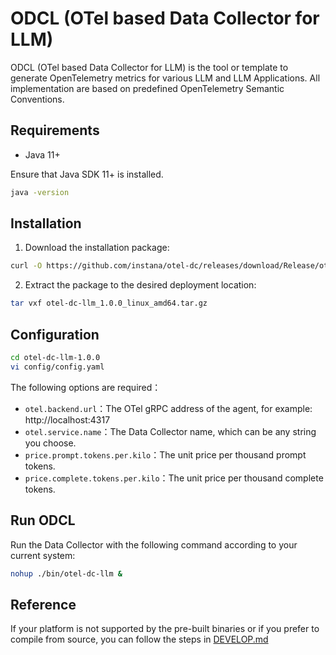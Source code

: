 # ODCL (OTel based Data Collector for LLM)

ODCL (OTel based Data Collector for LLM) is the tool or template to generate OpenTelemetry metrics for various LLM and LLM Applications. All implementation are based on predefined OpenTelemetry Semantic Conventions.

## Requirements

- Java 11+

Ensure that Java SDK 11+ is installed.
```bash
java -version
```

## Installation

1) Download the installation package:
```bash
curl -O https://github.com/instana/otel-dc/releases/download/Release/otel-dc-llm_1.0.0_linux_amd64.tar.gz
```
2) Extract the package to the desired deployment location:
```bash
tar vxf otel-dc-llm_1.0.0_linux_amd64.tar.gz
```

## Configuration
```bash
cd otel-dc-llm-1.0.0
vi config/config.yaml
```
The following options are required：
- `otel.backend.url`：The OTel gRPC address of the agent, for example: http://localhost:4317
- `otel.service.name`：The Data Collector name, which can be any string you choose.
- `price.prompt.tokens.per.kilo`：The unit price per thousand prompt tokens.
- `price.complete.tokens.per.kilo`：The unit price per thousand complete tokens.


## Run ODCL
Run the Data Collector with the following command according to your current system:
```bash
nohup ./bin/otel-dc-llm &
```

## Reference
If your platform is not supported by the pre-built binaries or if you prefer to compile from source, you can follow the steps in [DEVELOP.md](DEVELOP.md)
